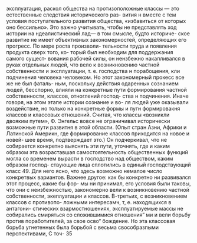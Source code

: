 эксплуатация, раскол общества на протизоположные
классы — это естественные следствия исторического раз-
вития н вместе с тем условия поступательного развития
общества, «избавиться от которых оно бессильно». Это
важно учитывать, чтобы не представлять ход истории на
ндеалистический лад— в том смысле, будто историче-
ское развитие не имеет объективных закономерностей,
определяющих его прогресс. По мере роста произволи-
тельности труда и появления продукта сверх того, ко-
торый был необходим для поддержания самого сущест-
вования рабочей силы, он нензбежно накапливался в
руках отдельных людей, что вело к возникновению
частной собственности и эксплуатации, т. е. господства
н порабощения, кли подчинения человека человеком.
Но этот закономерный прокесс все же не был фаталь-
ным, поскольку действия одаренных сознанием людей,
бесспорно, влияли на конкретные пути формирования
частной собственности, классов, отноглений  господ-
ства н подчинения.
Иначе говоря, на этом этапе истории сознание и во-
ля людей уже оказывали воздействие, но только на
конкретные формы и пугн формировакня классов и
классовых отношений. Считая, что классы «возникли
двояким путем», Ф. Энгельс вовсе не ограничивал
исторически возможные пути развитня в этой области.
(Опыт стран Азни, Африки и Латинской Америкн, где
формирование классов приходится на новое и новей-
шее время, подтверждает это.) Он подчеркивал, что не
собирается конкретно выяснять эти пути, уточнять, где
и каким образом эта возраставшая самостоятельность
общественных функций могла со временем вырасти в
господство над обществом, каким образом господ-
ствующие лица сплотились в единый господствующий
класс 49. Для него ясно, что здесь возможно немалое
число конкретвых вариантов. Важнее другое: как бы
конкретно ни развивался этот процесс, какие бы фор-
мы ни принимал, его условия были таковы, что они
с неизбежностью, закономерно вели к возникновению
частной собственности, экеплуатации и классов.
В-третьих, с возникновением классов с противопо-
ложными интересамч, т, е. находящихся в антагони-
стических взармостношениях, эксплуатируемые массы
не собирались смиряться со сложившимися отношения“
ми и вели борьбу против поработителей, за свое осво“
бождение. Но эта классовая борьба угнетенных была
борьбой с весьма свособразпыми перспективами, С точ-
35
